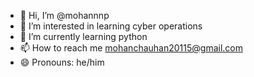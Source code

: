 - 👋 Hi, I’m @mohannnp
- 👀 I’m interested in learning cyber operations
- 🌱 I’m currently learning python
- 📫 How to reach me mohanchauhan20115@gmail.com
- 😄 Pronouns: he/him

<!---
mohannnp/mohannnp is a ✨ special ✨ repository because its `README.md` (this file) appears on your GitHub profile.
You can click the Preview link to take a look at your changes.
--->
